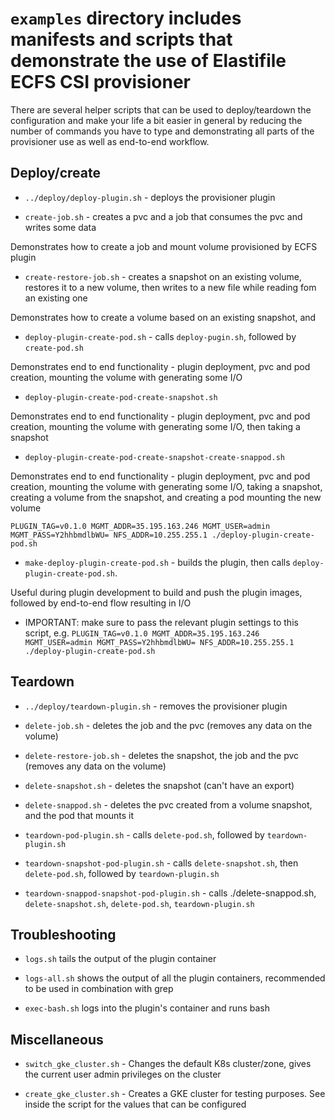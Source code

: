 # `examples` directory includes manifests and scripts that demonstrate the use of Elastifile ECFS CSI provisioner 

There are several helper scripts that can be used to deploy/teardown the configuration and make your life a bit easier in general by reducing the number of commands you have to type and demonstrating all parts of the provisioner use as well as end-to-end workflow.

## Deploy/create

* `../deploy/deploy-plugin.sh` - deploys the provisioner plugin

* `create-job.sh` - creates a pvc and a job that consumes the pvc and writes some data 

Demonstrates how to create a job and mount volume provisioned by ECFS plugin

* `create-restore-job.sh` - creates a snapshot on an existing volume, restores it to a new volume, then writes to a new file while reading fom an existing one 

Demonstrates how to create a volume based on an existing snapshot, and 

* `deploy-plugin-create-pod.sh` - calls `deploy-pugin.sh`, followed by `create-pod.sh`

Demonstrates end to end functionality - plugin deployment, pvc and pod creation, mounting the volume with generating some I/O

* `deploy-plugin-create-pod-create-snapshot.sh`

Demonstrates end to end functionality - plugin deployment, pvc and pod creation, mounting the volume with generating some I/O, then taking a snapshot

* `deploy-plugin-create-pod-create-snapshot-create-snappod.sh`

Demonstrates end to end functionality - plugin deployment, pvc and pod creation, mounting the volume with generating some I/O, taking a snapshot, creating a volume from the snapshot, and creating a pod mounting the new volume

`PLUGIN_TAG=v0.1.0 MGMT_ADDR=35.195.163.246 MGMT_USER=admin MGMT_PASS=Y2hhbmdlbWU= NFS_ADDR=10.255.255.1 ./deploy-plugin-create-pod.sh`
* `make-deploy-plugin-create-pod.sh` - builds the plugin, then calls `deploy-plugin-create-pod.sh`.

Useful during plugin development to build and push the plugin images, followed by end-to-end flow resulting in I/O
* IMPORTANT: make sure to pass the relevant plugin settings to this script, e.g.
`PLUGIN_TAG=v0.1.0 MGMT_ADDR=35.195.163.246 MGMT_USER=admin MGMT_PASS=Y2hhbmdlbWU= NFS_ADDR=10.255.255.1 ./deploy-plugin-create-pod.sh`

## Teardown

* `../deploy/teardown-plugin.sh` - removes the provisioner plugin

* `delete-job.sh` - deletes the job and the pvc (removes any data on the volume)

* `delete-restore-job.sh` - deletes the snapshot, the job and the pvc (removes any data on the volume)

* `delete-snapshot.sh` - deletes the snapshot (can't have an export)

* `delete-snappod.sh` - deletes the pvc created from a volume snapshot, and the pod that mounts it

* `teardown-pod-plugin.sh` - calls `delete-pod.sh`, followed by `teardown-plugin.sh`

* `teardown-snapshot-pod-plugin.sh` - calls `delete-snapshot.sh`, then `delete-pod.sh`, followed by `teardown-plugin.sh`

* `teardown-snappod-snapshot-pod-plugin.sh` - calls ./delete-snappod.sh, `delete-snapshot.sh`, `delete-pod.sh`, `teardown-plugin.sh`

## Troubleshooting

* `logs.sh` tails the output of the plugin container

* `logs-all.sh` shows the output of all the plugin containers, recommended to be used in combination with grep

* `exec-bash.sh` logs into the plugin's container and runs bash

## Miscellaneous

* `switch_gke_cluster.sh` - Changes the default K8s cluster/zone, gives the current user admin privileges on the cluster 

* `create_gke_cluster.sh` - Creates a GKE cluster for testing purposes. See inside the script for the values that can be configured
